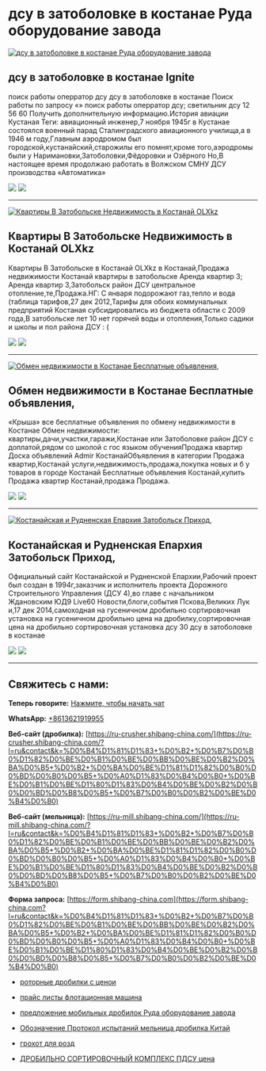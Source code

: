# дсу в затоболовке в костанае Руда оборудование завода

<a href="https://swt.shibang-china.com/?l=ru&img&k=%D0%B4%D1%81%D1%83+%D0%B2+%D0%B7%D0%B0%D1%82%D0%BE%D0%B1%D0%BE%D0%BB%D0%BE%D0%B2%D0%BA%D0%B5+%D0%B2+%D0%BA%D0%BE%D1%81%D1%82%D0%B0%D0%BD%D0%B0%D0%B5+%D0%A0%D1%83%D0%B4%D0%B0+%D0%BE%D0%B1%D0%BE%D1%80%D1%83%D0%B4%D0%BE%D0%B2%D0%B0%D0%BD%D0%B8%D0%B5+%D0%B7%D0%B0%D0%B2%D0%BE%D0%B4%D0%B0" target="_blank">![дсу в затоболовке в костанае Руда оборудование завода](http://static.shibang-china.com/all-800x300/853.jpg)</a>

## дсу в затоболовке в костанае Ignite
поиск работы оперратор дсу дсу в затоболовке в костанае Поиск работы по запросу «» поиск работы оперратор дсу; светильник дсу 12 56 60 Получить дополнительную информацию.История авиации Кустаная Теги: авиационный инженер,7 ноября 1945г в Кустанае состоялся военный парад Сталинградского авиационного училища,а в 1946 м году,Главным аэродромом был городской,кустанайский,старожилы его помнят,кроме того,аэродромы были у Наримановки,Затоболовки,Фёдоровки и Озёрного Но,В настоящее время продолжаю работать в Волжском СМНУ ДСУ производства «Автоматика»


<a href="https://whatsapp.shibangsoft.com/WhatsApp.php" target="_blank" title="WhatsApp">![](http://static.shibang-china.com/icon/whatsapp.png)</a> <a href="https://swt.shibang-china.com/?l=ru&icon&k=%D0%B4%D1%81%D1%83+%D0%B2+%D0%B7%D0%B0%D1%82%D0%BE%D0%B1%D0%BE%D0%BB%D0%BE%D0%B2%D0%BA%D0%B5+%D0%B2+%D0%BA%D0%BE%D1%81%D1%82%D0%B0%D0%BD%D0%B0%D0%B5+%D0%A0%D1%83%D0%B4%D0%B0+%D0%BE%D0%B1%D0%BE%D1%80%D1%83%D0%B4%D0%BE%D0%B2%D0%B0%D0%BD%D0%B8%D0%B5+%D0%B7%D0%B0%D0%B2%D0%BE%D0%B4%D0%B0" target="_blank">![](http://static.shibang-china.com/icon/chat-ru.png)</a>

---

<a href="https://swt.shibang-china.com/?l=ru&img&k=%D0%B4%D1%81%D1%83+%D0%B2+%D0%B7%D0%B0%D1%82%D0%BE%D0%B1%D0%BE%D0%BB%D0%BE%D0%B2%D0%BA%D0%B5+%D0%B2+%D0%BA%D0%BE%D1%81%D1%82%D0%B0%D0%BD%D0%B0%D0%B5+%D0%A0%D1%83%D0%B4%D0%B0+%D0%BE%D0%B1%D0%BE%D1%80%D1%83%D0%B4%D0%BE%D0%B2%D0%B0%D0%BD%D0%B8%D0%B5+%D0%B7%D0%B0%D0%B2%D0%BE%D0%B4%D0%B0" target="_blank">![Квартиры В Затобольске Недвижимость в Костанай OLXkz](http://static.shibang-china.com/all-800x300/602.jpg)</a>

## Квартиры В Затобольске Недвижимость в Костанай OLXkz
Квартиры В Затобольске в Костанай OLXkz в Костанай,Продажа недвижимости Костанай квартиры в затобольске Аренда квартир 3; Аренда квартир 3,Затобольск район ДСУ центральное отопление,те,Продажа.НГ: С января подорожают газ,тепло и вода (таблица тарифов,27 дек 2012,Тарифы для обоих коммунальных предприятий Костаная субсидировались из бюджета области с 2009 года,В затобольске лет 10 нет горячей воды и отопления,Только садики и школы и пол района ДСУ : (


<a href="https://whatsapp.shibangsoft.com/WhatsApp.php" target="_blank" title="WhatsApp">![](http://static.shibang-china.com/icon/whatsapp.png)</a> <a href="https://swt.shibang-china.com/?l=ru&icon&k=%D0%B4%D1%81%D1%83+%D0%B2+%D0%B7%D0%B0%D1%82%D0%BE%D0%B1%D0%BE%D0%BB%D0%BE%D0%B2%D0%BA%D0%B5+%D0%B2+%D0%BA%D0%BE%D1%81%D1%82%D0%B0%D0%BD%D0%B0%D0%B5+%D0%A0%D1%83%D0%B4%D0%B0+%D0%BE%D0%B1%D0%BE%D1%80%D1%83%D0%B4%D0%BE%D0%B2%D0%B0%D0%BD%D0%B8%D0%B5+%D0%B7%D0%B0%D0%B2%D0%BE%D0%B4%D0%B0" target="_blank">![](http://static.shibang-china.com/icon/chat-ru.png)</a>

---

<a href="https://swt.shibang-china.com/?l=ru&img&k=%D0%B4%D1%81%D1%83+%D0%B2+%D0%B7%D0%B0%D1%82%D0%BE%D0%B1%D0%BE%D0%BB%D0%BE%D0%B2%D0%BA%D0%B5+%D0%B2+%D0%BA%D0%BE%D1%81%D1%82%D0%B0%D0%BD%D0%B0%D0%B5+%D0%A0%D1%83%D0%B4%D0%B0+%D0%BE%D0%B1%D0%BE%D1%80%D1%83%D0%B4%D0%BE%D0%B2%D0%B0%D0%BD%D0%B8%D0%B5+%D0%B7%D0%B0%D0%B2%D0%BE%D0%B4%D0%B0" target="_blank">![Обмен недвижимости в Костанае Бесплатные объявления,](http://static.shibang-china.com/all-800x300/854.jpg)</a>

## Обмен недвижимости в Костанае Бесплатные объявления,
«Крыша» все бесплатные объявления по обмену недвижимости в Костанае Обмен недвижимости: квартиры,дачи,участки,гаражи,Костанае или Затоболовке район ДСУ с доплатой,рядом со школой с гос языком обученияПродажа квартир Доска объявлений Admir КостанайОбъявления в категории Продажа квартир,Костанай услуги,недвижимость,продажа,покупка новых и б у товаров в городе Костанай Бесплатные объявления Костанай,купить Продажа квартир Костанай,продажа Продажа.


<a href="https://whatsapp.shibangsoft.com/WhatsApp.php" target="_blank" title="WhatsApp">![](http://static.shibang-china.com/icon/whatsapp.png)</a> <a href="https://swt.shibang-china.com/?l=ru&icon&k=%D0%B4%D1%81%D1%83+%D0%B2+%D0%B7%D0%B0%D1%82%D0%BE%D0%B1%D0%BE%D0%BB%D0%BE%D0%B2%D0%BA%D0%B5+%D0%B2+%D0%BA%D0%BE%D1%81%D1%82%D0%B0%D0%BD%D0%B0%D0%B5+%D0%A0%D1%83%D0%B4%D0%B0+%D0%BE%D0%B1%D0%BE%D1%80%D1%83%D0%B4%D0%BE%D0%B2%D0%B0%D0%BD%D0%B8%D0%B5+%D0%B7%D0%B0%D0%B2%D0%BE%D0%B4%D0%B0" target="_blank">![](http://static.shibang-china.com/icon/chat-ru.png)</a>

---

<a href="https://swt.shibang-china.com/?l=ru&img&k=%D0%B4%D1%81%D1%83+%D0%B2+%D0%B7%D0%B0%D1%82%D0%BE%D0%B1%D0%BE%D0%BB%D0%BE%D0%B2%D0%BA%D0%B5+%D0%B2+%D0%BA%D0%BE%D1%81%D1%82%D0%B0%D0%BD%D0%B0%D0%B5+%D0%A0%D1%83%D0%B4%D0%B0+%D0%BE%D0%B1%D0%BE%D1%80%D1%83%D0%B4%D0%BE%D0%B2%D0%B0%D0%BD%D0%B8%D0%B5+%D0%B7%D0%B0%D0%B2%D0%BE%D0%B4%D0%B0" target="_blank">![Костанайская и Рудненская Епархия Затобольск Приход,](http://static.shibang-china.com/all-800x300/573.jpg)</a>

## Костанайская и Рудненская Епархия Затобольск Приход,
Официальный сайт Костанайской и Рудненской Епархии,Рабочий проект был создан в 1994г,заказчик и исполнитель проекта Дорожного Строительного Управления (ДСУ 4),во главе с начальником Ждановским ЮД9 Live60 Новости,блоги,события Пскова,Великих Лук и,17 дек 2014,самоходная на гусеничном дробильно сортировочная установка на гусеничном дробильно цена на дробилку,сортировочная цена на дробильно сортировочная установка дсу 30 дсу в затоболовке в костанае


<a href="https://whatsapp.shibangsoft.com/WhatsApp.php" target="_blank" title="WhatsApp">![](http://static.shibang-china.com/icon/whatsapp.png)</a> <a href="https://swt.shibang-china.com/?l=ru&icon&k=%D0%B4%D1%81%D1%83+%D0%B2+%D0%B7%D0%B0%D1%82%D0%BE%D0%B1%D0%BE%D0%BB%D0%BE%D0%B2%D0%BA%D0%B5+%D0%B2+%D0%BA%D0%BE%D1%81%D1%82%D0%B0%D0%BD%D0%B0%D0%B5+%D0%A0%D1%83%D0%B4%D0%B0+%D0%BE%D0%B1%D0%BE%D1%80%D1%83%D0%B4%D0%BE%D0%B2%D0%B0%D0%BD%D0%B8%D0%B5+%D0%B7%D0%B0%D0%B2%D0%BE%D0%B4%D0%B0" target="_blank">![](http://static.shibang-china.com/icon/chat-ru.png)</a>

---
## Свяжитесь с нами:

**Теперь говорите:** [Нажмите, чтобы начать чат](https://swt.shibang-china.com?l=ru&contact&k=%D0%B4%D1%81%D1%83+%D0%B2+%D0%B7%D0%B0%D1%82%D0%BE%D0%B1%D0%BE%D0%BB%D0%BE%D0%B2%D0%BA%D0%B5+%D0%B2+%D0%BA%D0%BE%D1%81%D1%82%D0%B0%D0%BD%D0%B0%D0%B5+%D0%A0%D1%83%D0%B4%D0%B0+%D0%BE%D0%B1%D0%BE%D1%80%D1%83%D0%B4%D0%BE%D0%B2%D0%B0%D0%BD%D0%B8%D0%B5+%D0%B7%D0%B0%D0%B2%D0%BE%D0%B4%D0%B0)

**WhatsApp:**  [+8613621919955](https://whatsapp.shibangsoft.com/WhatsApp.php)

**Веб-сайт (дробилка):** [https://ru-crusher.shibang-china.com/](https://ru-crusher.shibang-china.com/?l=ru&contact&k=%D0%B4%D1%81%D1%83+%D0%B2+%D0%B7%D0%B0%D1%82%D0%BE%D0%B1%D0%BE%D0%BB%D0%BE%D0%B2%D0%BA%D0%B5+%D0%B2+%D0%BA%D0%BE%D1%81%D1%82%D0%B0%D0%BD%D0%B0%D0%B5+%D0%A0%D1%83%D0%B4%D0%B0+%D0%BE%D0%B1%D0%BE%D1%80%D1%83%D0%B4%D0%BE%D0%B2%D0%B0%D0%BD%D0%B8%D0%B5+%D0%B7%D0%B0%D0%B2%D0%BE%D0%B4%D0%B0)

**Веб-сайт (мельница):** [https://ru-mill.shibang-china.com/](https://ru-mill.shibang-china.com/?l=ru&contact&k=%D0%B4%D1%81%D1%83+%D0%B2+%D0%B7%D0%B0%D1%82%D0%BE%D0%B1%D0%BE%D0%BB%D0%BE%D0%B2%D0%BA%D0%B5+%D0%B2+%D0%BA%D0%BE%D1%81%D1%82%D0%B0%D0%BD%D0%B0%D0%B5+%D0%A0%D1%83%D0%B4%D0%B0+%D0%BE%D0%B1%D0%BE%D1%80%D1%83%D0%B4%D0%BE%D0%B2%D0%B0%D0%BD%D0%B8%D0%B5+%D0%B7%D0%B0%D0%B2%D0%BE%D0%B4%D0%B0)

**Форма запроса:** [https://form.shibang-china.com](https://form.shibang-china.com?l=ru&contact&k=%D0%B4%D1%81%D1%83+%D0%B2+%D0%B7%D0%B0%D1%82%D0%BE%D0%B1%D0%BE%D0%BB%D0%BE%D0%B2%D0%BA%D0%B5+%D0%B2+%D0%BA%D0%BE%D1%81%D1%82%D0%B0%D0%BD%D0%B0%D0%B5+%D0%A0%D1%83%D0%B4%D0%B0+%D0%BE%D0%B1%D0%BE%D1%80%D1%83%D0%B4%D0%BE%D0%B2%D0%B0%D0%BD%D0%B8%D0%B5+%D0%B7%D0%B0%D0%B2%D0%BE%D0%B4%D0%B0)

* [роторные дробилки с ценои](../103/%D1%80%D0%BE%D1%82%D0%BE%D1%80%D0%BD%D1%8B%D0%B5%20%D0%B4%D1%80%D0%BE%D0%B1%D0%B8%D0%BB%D0%BA%D0%B8%20%D1%81%20%D1%86%D0%B5%D0%BD%D0%BE%D0%B8.md)

* [прайс листы флотационная машина](../105/%D0%BF%D1%80%D0%B0%D0%B9%D1%81%20%D0%BB%D0%B8%D1%81%D1%82%D1%8B%20%D1%84%D0%BB%D0%BE%D1%82%D0%B0%D1%86%D0%B8%D0%BE%D0%BD%D0%BD%D0%B0%D1%8F%20%D0%BC%D0%B0%D1%88%D0%B8%D0%BD%D0%B0.md)

* [предложение мобильных дробилок Руда оборудование завода](../99/%D0%BF%D1%80%D0%B5%D0%B4%D0%BB%D0%BE%D0%B6%D0%B5%D0%BD%D0%B8%D0%B5%20%D0%BC%D0%BE%D0%B1%D0%B8%D0%BB%D1%8C%D0%BD%D1%8B%D1%85%20%D0%B4%D1%80%D0%BE%D0%B1%D0%B8%D0%BB%D0%BE%D0%BA%20%D0%A0%D1%83%D0%B4%D0%B0%20%D0%BE%D0%B1%D0%BE%D1%80%D1%83%D0%B4%D0%BE%D0%B2%D0%B0%D0%BD%D0%B8%D0%B5%20%D0%B7%D0%B0%D0%B2%D0%BE%D0%B4%D0%B0.md)

* [Обозначение Протокол испытаний мельница дробилка Китай](../91/%D0%9E%D0%B1%D0%BE%D0%B7%D0%BD%D0%B0%D1%87%D0%B5%D0%BD%D0%B8%D0%B5%20%D0%9F%D1%80%D0%BE%D1%82%D0%BE%D0%BA%D0%BE%D0%BB%20%D0%B8%D1%81%D0%BF%D1%8B%D1%82%D0%B0%D0%BD%D0%B8%D0%B9%20%D0%BC%D0%B5%D0%BB%D1%8C%D0%BD%D0%B8%D1%86%D0%B0%20%D0%B4%D1%80%D0%BE%D0%B1%D0%B8%D0%BB%D0%BA%D0%B0%20%D0%9A%D0%B8%D1%82%D0%B0%D0%B9.md)

* [грохот для розд](../103/%D0%B3%D1%80%D0%BE%D1%85%D0%BE%D1%82%20%D0%B4%D0%BB%D1%8F%20%D1%80%D0%BE%D0%B7%D0%B4.md)

* [ДРОБИЛЬНО СОРТИРОВОЧНЫЙ КОМПЛЕКС ПДСУ цена](../92/%D0%94%D0%A0%D0%9E%D0%91%D0%98%D0%9B%D0%AC%D0%9D%D0%9E%20%D0%A1%D0%9E%D0%A0%D0%A2%D0%98%D0%A0%D0%9E%D0%92%D0%9E%D0%A7%D0%9D%D0%AB%D0%99%20%D0%9A%D0%9E%D0%9C%D0%9F%D0%9B%D0%95%D0%9A%D0%A1%20%D0%9F%D0%94%D0%A1%D0%A3%20%D1%86%D0%B5%D0%BD%D0%B0.md)